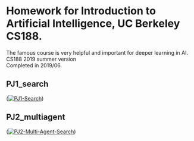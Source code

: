 # Homework for Introduction to Artificial Intelligence, UC Berkeley CS188.  
The famous course is very helpful and important for deeper learning in AI.
CS188 2019 summer version  
Completed in 2019/06.  

## PJ1_search  
(<a href="https://ibb.co/kH0chBc"><img src="https://i.ibb.co/ngfkDmk/PJ1-Search.png" alt="PJ1-Search" border="0"></a>)

## PJ2_multiagent  
(<a href="https://ibb.co/3Yt7xBT"><img src="https://i.ibb.co/M5qszMg/PJ2-Multi-Agent-Search.png" alt="PJ2-Multi-Agent-Search" border="0"></a>)
